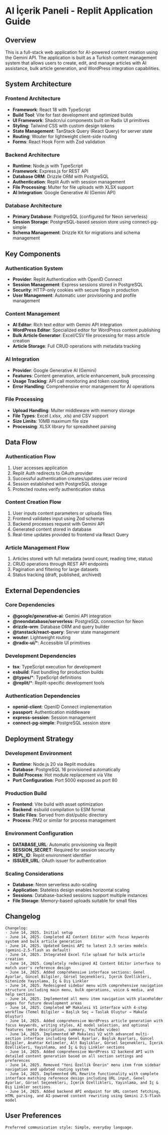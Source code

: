 # AI İçerik Paneli - Replit Application Guide

## Overview

This is a full-stack web application for AI-powered content creation using the Gemini API. The application is built as a Turkish content management system that allows users to create, edit, and manage articles with AI assistance, bulk article generation, and WordPress integration capabilities.

## System Architecture

### Frontend Architecture
- **Framework**: React 18 with TypeScript
- **Build Tool**: Vite for fast development and optimized builds
- **UI Framework**: Shadcn/ui components built on Radix UI primitives
- **Styling**: Tailwind CSS with custom design tokens
- **State Management**: TanStack Query (React Query) for server state
- **Routing**: Wouter for lightweight client-side routing
- **Forms**: React Hook Form with Zod validation

### Backend Architecture
- **Runtime**: Node.js with TypeScript
- **Framework**: Express.js for REST API
- **Database ORM**: Drizzle ORM with PostgreSQL
- **Authentication**: Replit Auth with session management
- **File Processing**: Multer for file uploads with XLSX support
- **AI Integration**: Google Generative AI (Gemini API)

### Database Architecture
- **Primary Database**: PostgreSQL (configured for Neon serverless)
- **Session Storage**: PostgreSQL-based session store using connect-pg-simple
- **Schema Management**: Drizzle Kit for migrations and schema management

## Key Components

### Authentication System
- **Provider**: Replit Authentication with OpenID Connect
- **Session Management**: Express sessions stored in PostgreSQL
- **Security**: HTTP-only cookies with secure flags in production
- **User Management**: Automatic user provisioning and profile management

### Content Management
- **AI Editor**: Rich text editor with Gemini API integration
- **WordPress Editor**: Specialized editor for WordPress content publishing
- **Bulk Article Generator**: Excel/CSV file processing for mass article creation
- **Article Storage**: Full CRUD operations with metadata tracking

### AI Integration
- **Provider**: Google Generative AI (Gemini)
- **Features**: Content generation, article enhancement, bulk processing
- **Usage Tracking**: API call monitoring and token counting
- **Error Handling**: Comprehensive error management for AI operations

### File Processing
- **Upload Handling**: Multer middleware with memory storage
- **File Types**: Excel (.xlsx, .xls) and CSV support
- **Size Limits**: 10MB maximum file size
- **Processing**: XLSX library for spreadsheet parsing

## Data Flow

### Authentication Flow
1. User accesses application
2. Replit Auth redirects to OAuth provider
3. Successful authentication creates/updates user record
4. Session established with PostgreSQL storage
5. Protected routes verify authentication status

### Content Creation Flow
1. User inputs content parameters or uploads files
2. Frontend validates input using Zod schemas
3. Backend processes request with Gemini API
4. Generated content stored in database
5. Real-time updates provided to frontend via React Query

### Article Management Flow
1. Articles stored with full metadata (word count, reading time, status)
2. CRUD operations through REST API endpoints
3. Pagination and filtering for large datasets
4. Status tracking (draft, published, archived)

## External Dependencies

### Core Dependencies
- **@google/generative-ai**: Gemini API integration
- **@neondatabase/serverless**: PostgreSQL connection for Neon
- **drizzle-orm**: Database ORM and query builder
- **@tanstack/react-query**: Server state management
- **wouter**: Lightweight routing
- **@radix-ui/***: Accessible UI primitives

### Development Dependencies
- **tsx**: TypeScript execution for development
- **esbuild**: Fast bundling for production builds
- **@types/***: TypeScript definitions
- **@replit/***: Replit-specific development tools

### Authentication Dependencies
- **openid-client**: OpenID Connect implementation
- **passport**: Authentication middleware
- **express-session**: Session management
- **connect-pg-simple**: PostgreSQL session store

## Deployment Strategy

### Development Environment
- **Runtime**: Node.js 20 via Replit modules
- **Database**: PostgreSQL 16 provisioned automatically
- **Build Process**: Hot module replacement via Vite
- **Port Configuration**: Port 5000 exposed as port 80

### Production Build
- **Frontend**: Vite build with asset optimization
- **Backend**: esbuild compilation to ESM format
- **Static Files**: Served from dist/public directory
- **Process**: PM2 or similar for process management

### Environment Configuration
- **DATABASE_URL**: Automatic provisioning via Replit
- **SESSION_SECRET**: Required for session security
- **REPL_ID**: Replit environment identifier
- **ISSUER_URL**: OAuth issuer for authentication

### Scaling Considerations
- **Database**: Neon serverless auto-scaling
- **Application**: Stateless design enables horizontal scaling
- **Sessions**: Database-backed sessions support multiple instances
- **File Storage**: Memory-based uploads suitable for small files

## Changelog

```
Changelog:
- June 14, 2025. Initial setup
- June 14, 2025. Completed AI Content Editor with focus keywords system and bulk article generation
- June 14, 2025. Updated Gemini API to latest 2.5 series models (gemini-2.5-flash as default)
- June 14, 2025. Integrated Excel file upload for bulk article creation
- June 14, 2025. Completely redesigned AI Content Editor interface to match user's reference design
- June 14, 2025. Added comprehensive interface sections: Genel Ayarlar, Güncel Bilgiler, Görsel Seçenekleri, İçerik Özellikleri, Sitenizde Yayınlama, İç & Dış Linkler
- June 14, 2025. Redesigned sidebar menu with comprehensive navigation structure including main menu, bulk operations, voice & media, and help sections
- June 14, 2025. Implemented all menu item navigation with placeholder pages for future development areas
- June 14, 2025. Completed WP Makalesi V1 interface with 4-step workflow (Temel Bilgiler → Başlık Seç → Taslak Oluştur → Makale Oluştur)
- June 14, 2025. Added comprehensive WordPress article generation with focus keywords, writing styles, AI model selection, and optional features (meta description, summary, YouTube video)
- June 14, 2025. Implemented WP Makalesi V2 with advanced multi-section interface including Genel Ayarlar, Başlık Ayarları, Güncel Bilgiler, Anahtar Kelimeler, Alt Başlıklar, Görsel Seçenekleri, İçerik Özellikleri, Yayınlama, and İç & Dış Linkler sections
- June 14, 2025. Added comprehensive WordPress V2 backend API with detailed content generation based on all section settings and preferences
- June 14, 2025. Removed "Yeni Özellik Önerin" menu item from sidebar navigation and updated routing system
- June 14, 2025. Implemented URL Rewrite functionality with complete interface matching reference design including URL input, Genel Ayarlar, Görsel Seçenekleri, İçerik Özellikleri, Yayınlama, and İç & Dış Linkler sections
- June 14, 2025. Added backend API endpoint for URL content fetching, HTML parsing, and AI-powered content rewriting using Gemini 2.5-flash model
```

## User Preferences

```
Preferred communication style: Simple, everyday language.
```